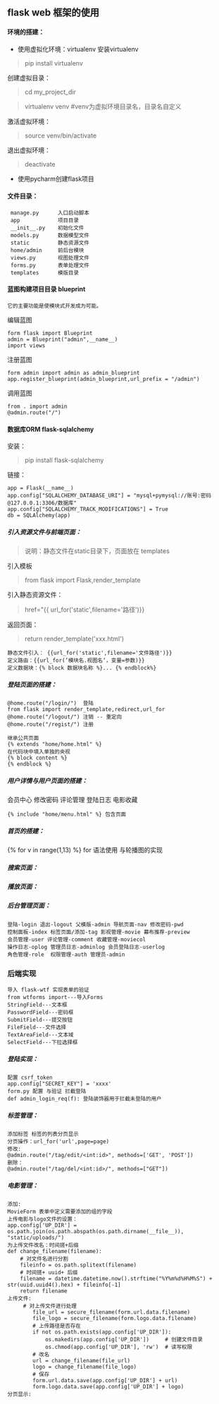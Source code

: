 ## flask web 框架的使用
#### 环境的搭建：
+  使用虚拟化环境：virtualenv
 安装virtualenv
> pip install virtualenv

创建虚拟目录：
> cd my_project_dir

> virtualenv venv #venv为虚拟环境目录名，目录名自定义

激活虚拟环境：
> source venv/bin/activate

退出虚拟环境：
> deactivate

+ 使用pycharm创建flask项目

#### 文件目录：
```text
 manage.py      入口启动脚本
 app            项目目录
 __init__.py    初始化文件
 models.py      数据模型文件
 static         静态资源文件
 home/admin     前后台模块
 views.py       视图处理文件
 forms.py       表单处理文件
 templates      模版目录
```
#### 蓝图构建项目目录  blueprint
```text
它的主要功能是使模块式开发成为可能。
```
编辑蓝图
```text
form flask import Blueprint
admin = Blueprint("admin",__name__)
import views
```
注册蓝图
```text
form admin import admin as admin_blueprint
app.register_blueprint(admin_blueprint,url_prefix = "/admin")
```
调用蓝图
```text
from . import admin
@admin.route("/")
```
#### 数据库ORM  flask-sqlalchemy
安装：
> pip install flask-sqlalchemy

链接：
```text
app = Flask(__name__)
app.config["SQLALCHEMY_DATABASE_URI"] = "mysql+pymysql://账号:密码@127.0.0.1:3306/数据库"
app.config["SQLALCHEMY_TRACK_MODIFICATIONS"] = True
db = SQLAlchemy(app)
```
##### 引入资源文件与前端页面：
> 说明：静态文件在static目录下，页面放在 templates

引入模板
> from flask import Flask,render_template

引入静态资源文件：
> href="{{ url_for('static',filename='路径')}}

返回页面：
> return render_template('xxx.html')
```
静态文件引入： {{url_for('static',filename='文件路径')}}
定义路由：{{url_for(’模块名.视图名‘，变量=参数)}}
定义数据块：{% block 数据块名称 %}... {% endblock%}
```
##### 登陆页面的搭建：
```
@home.route("/login/")  登陆
from flask import render_template,redirect,url_for
@home.route("/logout/") 注销 -- 重定向
@home.route("/regist/") 注册

继承公共页面
{% extends "home/home.html" %}
在代码块中填入单独的央视
{% block content %}
{% endblock %}
```
##### 用户详情与用户页面的搭建：
会员中心 修改密码 评论管理 登陆日志 电影收藏
```
{% include "home/menu.html" %} 包含页面
```
##### 首页的搭建：
{% for v in range(1,13) %} for 语法使用 与轮播图的实现

##### 搜索页面：
##### 播放页面：
##### 后台管理页面：
```
登陆-login 退出-logout 父模版-admin 导航页面-nav 修改密码-pwd
控制面板-index 标签页面/添加-tag 影视管理-movie 幕布推荐-preview
会员管理-user 评论管理-comment 收藏管理-moviecol
操作日志-oplog 管理员日志-adminlog 会员登陆日志-userlog
角色管理-role  权限管理-auth 管理员-admin
```
### 后端实现
```
导入 flask-wtf 实现表单的验证
from wtforms import---导入Forms
StringField---文本框
PasswordField---密码框
SubmitField---提交按钮
FileField---文件选择
TextAreaField---文本域
SelectField---下拉选择框
```
##### 登陆实现：
```
配置 csrf_token
app.config["SECRET_KEY"] = 'xxxx'
form.py 配置 与验证 拦截登陆
def admin_login_req(f): 登陆装饰器用于拦截未登陆的用户
```
##### 标签管理：
```
添加标签 标签的列表分页显示
分页操作：url_for('url',page=page)
修改:
@admin.route("/tag/edit/<int:id>", methods=['GET', 'POST'])
删除：
@admin.route("/tag/del/<int:id>/", methods=["GET"])
```
##### 电影管理：
```
添加:
MovieForm 表单中定义需要添加的组的字段
上传电影与logo文件的设置：
app.config['UP_DIR'] = os.path.join(os.path.abspath(os.path.dirname(__file__)), "static/uploads/")
为上传文件改名：时间搓+后缀
def change_filename(filename):
    # 对文件名进行分割
    fileinfo = os.path.splitext(filename)
    # 时间搓+ uuid+ 后缀
    filename = datetime.datetime.now().strftime("%Y%m%d%H%M%S") + str(uuid.uuid4().hex) + fileinfo[-1]
    return filename
上传文件:
     # 对上传文件进行处理
        file_url = secure_filename(form.url.data.filename)
        file_logo = secure_filename(form.logo.data.filename)
        # 上传路径是否存在
        if not os.path.exists(app.config['UP_DIR']):
            os.makedirs(app.config['UP_DIR'])     # 创建文件目录
            os.chmod(app.config['UP_DIR'], 'rw')  # 读写权限
        # 改名
        url = change_filename(file_url)
        logo = change_filename(file_logo)
        # 保存
        form.url.data.save(app.config['UP_DIR'] + url)
        form.logo.data.save(app.config['UP_DIR'] + logo)
分页显示:






